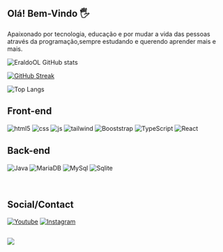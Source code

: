 ## Olá! Bem-Vindo 🖐️
Apaixonado por tecnologia, educação e por mudar a vida das pessoas através da programação,sempre estudando e querendo aprender mais e mais.

![EraldoOL GitHub stats](https://github-readme-stats.vercel.app/api?username=EraldoOL&show_icons=true&theme=radical)

[![GitHub Streak](https://streak-stats.demolab.com?user=EraldoOL&theme=radical&_border=false)](https://git.io/streak-stats)

![Top Langs](https://github-readme-stats.vercel.app/api/top-langs/?username=EraldoOL&theme=radical&layout=compact&langs_count=8)

## Front-end

<div style="display: inline_block">
  <img align="center" alt="html5" src="https://img.shields.io/badge/HTML5-black?style=for-the-badge&logo=html5&logoColor=E34F26" />
  <img align="center" alt="css" src="https://img.shields.io/badge/CSS3-black?style=for-the-badge&logo=css3&logoColor=1572B6" />
  <img align="center" alt="js" src="https://img.shields.io/badge/JavaScript-black?style=for-the-badge&logo=javascript&logoColor=F7DF1E"/>

  <img align="center" alt="tailwind" src="https://img.shields.io/badge/Tailwind_CSS-black?style=for-the-badge&logo=tailwind-css&logoColor=38B2AC" />
<img align="center" alt="Booststrap" src="https://img.shields.io/badge/Bootstrap-black?style=for-the-badge&logo=bootstrap&logoColor=yellow" />
  <img align="center" alt="TypeScript" src="https://img.shields.io/badge/TypeScript-black?style=for-the-badge&logo=typescript&logoColor=007ACC" />
<img align="center" alt="React" src="https://img.shields.io/badge/React-black?style=for-the-badge&logo=react&logoColor=61DAFB" />



## Back-end
  
  <img align="center" alt="Java" src="https://img.shields.io/badge/Java-black?style=for-the-badge&logo=openjdk&logoColor=white" />
<img align="center" alt="MariaDB" src="https://img.shields.io/badge/MariaDB-black?style=for-the-badge&logo=mariadb&logoColor=white" />
<img align="center" alt="MySql" src="https://img.shields.io/badge/MySQL-black?style=for-the-badge&logo=mysql&logoColor=white" />
<img align="center" alt="Sqlite" src="https://img.shields.io/badge/SQL-black?style=for-the-badge&logo=sqlite&logoColor=white" />



  

   
</div><br/>
</br>

## Social/Contact

[![Youtube](https://img.shields.io/badge/YouTube-FF0000?style=for-the-badge&logo=youtube&logoColor=white)](https://youtube.com/@PIONNEE?si=j4jlGm1vNPCaoYp7)
[![Instagram](https://img.shields.io/badge/Instagram-E4405F?style=for-the-badge&logo=instagram&logoColor=white)](https://www.instagram.com/dev_eo0/)
</br>

##
[![](https://visitcount.itsvg.in/api?id=EraldoOL&label=Profile%20Views&color=5&icon=0&pretty=false)](https://visitcount.itsvg.in) 